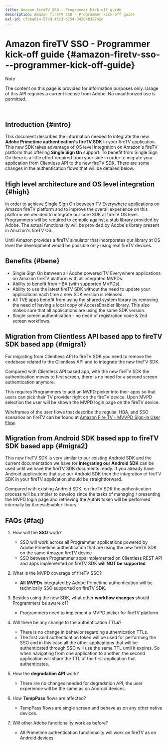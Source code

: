 ```yaml
---
title: Amazon fireTV SSO - Programmer kick-off guide
description: Amazon fireTV SSO - Programmer kick-off guide
exl-id: cf9ba614-57ad-46c3-b154-34204b38742d
---
```

# Amazon fireTV SSO - Programmer kick-off guide {#amazon-firetv-sso---programmer-kick-off-guide}

>[!NOTE]
>
>The content on this page is provided for information purposes only. Usage of this API requires a current license from Adobe. No unauthorized use is permitted.

</br>

## Introduction {#intro}

This document describes the information needed to integrate the new **Adobe Primetime authentication's fireTV SDK** in your fireTV application. This new SDK takes advantage of OS level integration on Amazon's fireTV platform thus offering **Single Sign On** support. To benefit from Single Sign On there is a little effort required from your side in order to migrate your application from Clientless API to the new fireTV SDK. There are some changes in the authentication flows that will be detailed below.

## High level architecture and OS level integration {#high}

In order to achieve Single Sign On between TV Everywhere applications on Amazon fireTV platform and to improve the overall experience on this platform we decided to integrate our core SDK at fireTV OS level. Programmers will be required to compile against a stub library provided by Adobe. The actual functionality will be provided by Adobe's library present in Amazon's fireTV OS.

Until Amazon provides a fireTV simulator that incorporates our library at OS level the development would be possible only using real fireTV devices.

## Benefits {#bene}

* Single Sign On between all Adobe powered TV Everywhere applications on Amazon fireTV platform with all integrated MVPDs.
* Ability to benefit from HBA (with supported MVPDs).
* Ability to use the latest fireTV SDK without the need to update your applications each time a new SDK version is released.
* All TVE apps benefit from using the shared system library by removing the need of having a local copy of AccessEnabler library. This also makes sure that all applications are using the same SDK version.
* Single screen authentication - no need of registration code & 2nd screen workflows.

## Migration from Clientless API based app to fireTV SDK based app {#migra1}

For migrating from Clientless API to fireTV SDK you need to remove the codebase related to the Clientless API and to integrate the new fireTV SDK.

Compared with Clientless API based app, with the new fireTV SDK the authentication moves to first screen, there is no need for a second screen authentication anymore.

This requires Programmers to add an MVPD picker into their apps so that users can pick their TV provider right on the fireTV device. Upon MVPD selection the user will be shown the MVPD login page on the fireTV device.

Wireframes of the user flows that describe the regular, HBA, and SSO scenarios on fireTV can be found at [Amazon Fire TV - MVVPD Sign-in User Flow](https://xd.adobe.com/view/9058288e-4b67-43a1-9d5b-5f76ede6c51e/).

## Migration from Android SDK based app to fireTV SDK based app {#migra2}

This new fireTV SDK is very similar to our existing Android SDK and the current documentation we have for **integrating our Android SDK** <!--http://tve.helpdocsonline.com/android-technical-overview-->can be used until we have the fireTV SDK documents ready. If you already have Android applications that use our Android SDK then the integration of fireTV SDK in your fireTV application should be straightforward.

Compared with existing Android SDK, on fireTV SDK the authentication process will be simpler to develop since the tasks of managing / presenting the MVPD login page and retrieving the AuthN token will be performed internally by AccessEnabler library.

## FAQs {#faq}

1.  How will the **SSO** work?
    
      * SSO will work across all Programmer applications powered by Adobe Primetime authentication that are using the new fireTV SDK on the same Amazon fireTV device
      * SSO between Programmer apps implemented on Clientless REST API and apps implemented on fireTV SDK **will NOT be supported**

1.  What is the MVPD coverage of fireTV SSO?
    
      * **All MVPDs** integrated by Adobe Primetime authentication will be technically SSO supported on fireTV SDK.

1.  Besides using the new SDK, what other **workflow changes** should Programmers be aware of?
    
      * Programmers need to implement a MVPD picker for fireTV platform.

1.  Will there be any change to the authentication **TTLs**?
    
      * There is no change in behavior regarding authentication TTLs.
      * The first valid authentication token will be used for performing the SSO and in this case all the other applications that will be authenticated through SSO will use the same TTL until it expires. So when navigating from one application to another, the second application will share the TTL of the first application that authenticates.

1.  How the **degradation API** work?
    
      * There are no changes needed for degradation API, the user experience will be the same as on Android devices.

1.  How **TempPass** flows are affected?
    
      * TempPass flows are single screen and behave as on any other native devices.

1.  Will other Adobe functionality work as before?
    
      * All Primetime authentication functionality will work on fireTV as on Android devices.
